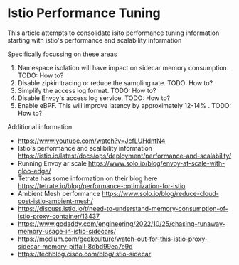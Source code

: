 # Istio Performance Tuning

This article attempts to consolidate isito performance tuning information starting with istio's performance and scalability information 



Specifically focussing on these areas
1. Namespace isolation will have impact on sidecar memory consumption. TODO: How to?
2. Disable zipkin tracing or reduce the sampling rate. TODO: How to?
3. Simplify the access log format. TODO: How to?
4. Disable Envoy's access log service. TODO: How to?
5. Enable eBPF. This will improve latency by approximately 12-14% . TODO: How to?



Additional information
- https://www.youtube.com/watch?v=JcfLUHdntN4
- Istio's performance and scalibility information https://istio.io/latest/docs/ops/deployment/performance-and-scalability/
- Running Envoy ar scale https://www.solo.io/blog/envoy-at-scale-with-gloo-edge/
- Tetrate has some information on their blog here https://tetrate.io/blog/performance-optimization-for-istio
- Ambient Mesh performance https://www.solo.io/blog/reduce-cloud-cost-istio-ambient-mesh/
- https://discuss.istio.io/t/need-to-understand-memory-consumption-of-istio-proxy-container/13437
- https://www.godaddy.com/engineering/2022/10/25/chasing-runaway-memory-usage-in-istio-sidecars/
- https://medium.com/geekculture/watch-out-for-this-istio-proxy-sidecar-memory-pitfall-8dbd99ea7e9d
- https://techblog.cisco.com/blog/istio-sidecar

